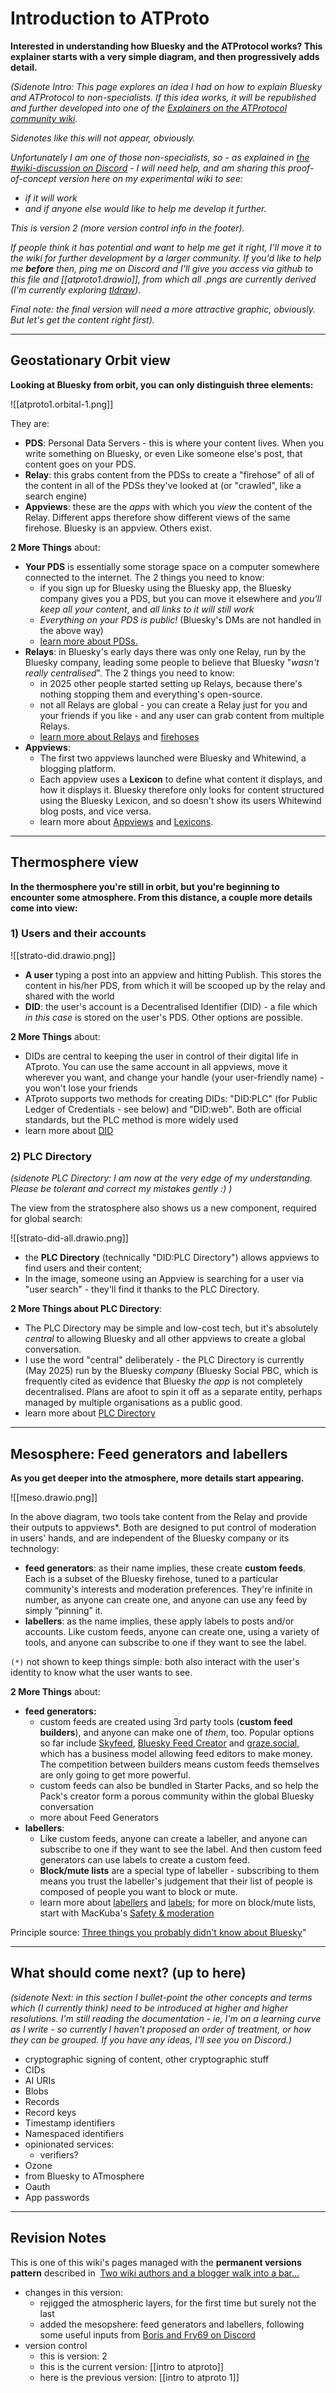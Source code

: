 # Introduction to ATProto

**Interested in understanding how Bluesky and the ATProtocol works? This explainer starts with a very simple diagram, and then progressively adds detail.**

*(Sidenote Intro: This page explores an idea I had on how to explain Bluesky and ATProtocol to non-specialists. If this idea works, it will be republished and further developed into one of the [Explainers on the ATProtocol community wiki](https://atproto.wiki/en/wiki/explainers).* 

*Sidenotes like this will not appear, obviously.* 

*Unfortunately I am one of those non-specialists, so - as explained in [the #wiki-discussion on Discord](https://discord.gg/UF7AhwKR)  -  I will need help, and am sharing this proof-of-concept version here on my experimental wiki to see:*

* *if it will work*
* *and if anyone else would like to help me develop it further.* 

*This is version 2 (more version control info in the footer).* 

*If people think it has potential and want to help me get it right, I'll move it to the wiki for further development by a larger community. If you'd like to help me **before** then, ping me on Discord and I'll give you access via github to this file and [[atproto1.drawio]], from which all .pngs are currently derived (I'm currently exploring [tldraw](https://www.tldraw.com/)).*

*Final note: the final version will need a more attractive graphic, obviously. But let's get the content right first).*

---
## Geostationary Orbit view

**Looking at Bluesky from orbit, you can only distinguish three elements:**

![[atproto1.orbital-1.png]]

They are:

* **PDS**: Personal Data Servers - this is where your content lives. When you write something on Bluesky, or even Like someone else's post, that content goes on your PDS.
* **Relay**: this grabs content from the PDSs to create a "firehose" of all of the content in all of the PDSs they've looked at (or "crawled", like a search engine)
* **Appviews**: these are the *apps* with which you *view* the content of the Relay. Different apps therefore show different views of the same firehose. Bluesky is an appview. Others exist.

**2 More Things** about:

* **Your PDS** is essentially some storage space on a computer somewhere connected to the internet. The 2 things you need to know:
	* if you sign up for Bluesky using the Bluesky app, the Bluesky company gives you a PDS, but you can move it elsewhere and *you'll keep all your content*, and *all links to it will still work* 
	* *Everything on your PDS is public!* (Bluesky's DMs are not handled in the above way)
	* [learn more about PDSs.](https://atproto.wiki/en/wiki/reference/core-architecture/pds)
* **Relays**: in Bluesky's early days there was only one Relay, run by the Bluesky company, leading some people to believe that Bluesky "*wasn't really centralised*". The 2 things you need to know:
	* in 2025 other people started setting up Relays, because there's nothing stopping them and everything's open-source.
	* not all Relays are global - you can create a Relay just for you and your friends if you like - and any user can grab content from multiple Relays.
	* [learn more about Relays](https://atproto.wiki/en/wiki/reference/core-architecture/relay) and [firehoses](https://atproto.wiki/en/wiki/reference/networking/firehose)
* **Appviews**: 
	* The first two appviews launched were Bluesky and Whitewind, a blogging platform. 
	* Each appview uses a **Lexicon** to define what content it displays, and how it displays it. Bluesky therefore only looks for content structured using the Bluesky Lexicon, and so doesn't show its users Whitewind blog posts, and vice versa. 
	* learn more about [Appviews](https://atproto.wiki/en/wiki/reference/core-architecture/appview) and [Lexicons](https://atproto.wiki/en/wiki/reference/lexicons).

---

## Thermosphere view

**In the thermosphere you're still in orbit, but you're beginning to encounter some atmosphere. From this distance, a couple more details come into view:**

### 1) Users and their accounts

![[strato-did.drawio.png]]

* **A user** typing a post into an appview and hitting Publish. This stores the content in his/her PDS, from which it will be scooped up by the relay and shared with the world 
* **DID**: the user's account is a Decentralised Identifier (DID) - a file which *in this case* is stored on the user's PDS. Other options are possible.

**2 More Things** about:

* DIDs are central to keeping the user in control of their digital life in ATproto. You can use the same account in all appviews, move it wherever you want, and change your handle (your user-friendly name) - you won't lose your friends
* ATproto supports two methods for creating DIDs: "DID:PLC" (for Public Ledger of Credentials - see below) and "DID:web". Both are official standards, but the PLC method is more widely used 
* learn more about [DID](https://atproto.wiki/en/wiki/reference/identifiers/did)


### 2) PLC Directory

*(sidenote PLC Directory: I am now at the very edge of my understanding. Please be tolerant and correct my mistakes gently :) )*

The view from the stratosphere also shows us a new component, required for global search:

![[strato-did-all.drawio.png]]

* the **PLC Directory** (technically "DID:PLC Directory") allows appviews to find users and their content;
* In the image, someone using an Appview is searching for a user via "user search" - they'll find it thanks to the PLC Directory.

**2 More Things about PLC Directory**:

* The PLC Directory may be simple and low-cost tech, but it's absolutely *central* to allowing Bluesky and all other appviews to create a global conversation. 
* I use the word "central" deliberately - the PLC Directory is currently (May 2025) run by the Bluesky *company* (Bluesky Social PBC, which is frequently cited as evidence that Bluesky *the app* is not completely decentralised. Plans are afoot to spin it off as a separate entity, perhaps managed by multiple organisations as a public good. 
* learn more about [PLC Directory](https://web.plc.directory/)

---

## Mesosphere: Feed generators and labellers

**As you get deeper into the atmosphere, more details start appearing.**

![[meso.drawio.png]]

In the above diagram, two tools take content from the Relay and provide their outputs to appviews*. Both are designed to put control of moderation in users' hands, and are independent of the Bluesky company or its technology:

* **feed generators**: as their name implies, these create **custom feeds**. Each is a subset of the Bluesky firehose, tuned to a particular community's interests and moderation preferences. They're infinite in number, as anyone can create one, and anyone can use any feed by simply “pinning” it.
* **labellers**: as the name implies, these apply labels to posts and/or accounts. Like custom feeds, anyone can create one, using a variety of tools, and anyone can subscribe to one if they want to see the label.

`(*)` not shown to keep things simple: both also interact with the user's identity to know what the user wants to see.

**2 More Things** about:

* **feed generators:** 
	* custom feeds are created using 3rd party tools (**custom feed builders**), and anyone can make one of _them_, too. Popular options so far include [Skyfeed](https://skyfeed.app/), [Bluesky Feed Creator](https://blueskyfeedcreator.com/) and [graze.social](http://graze.social/), which has a business model allowing feed editors to make money. The competition between builders means custom feeds themselves are only going to get more powerful.
	* custom feeds can also be bundled in Starter Packs, and so help the Pack's creator form a porous community within the global Bluesky conversation
	* more about Feed Generators
* **labellers**: 
	* Like custom feeds, anyone can create a labeller, and anyone can subscribe to one if they want to see the label. And then custom feed generators can use labels to create a custom feed.
	* **Block/mute lists** are a special type of labeller - subscribing to them means you trust the labeller's judgement that their list of people is composed of people you want to block or mute.
	* learn more about [labellers](https://atproto.wiki/en/wiki/reference/opinionated-services/labelers) and [labels](https://atproto.wiki/en/wiki/reference/opinionated-services/labels); for more on block/mute lists, start with MacKuba's [Safety & moderation](https://mackuba.eu/2024/02/21/bluesky-guide?utm_source=pocket_shared#safety) 

Principle source:  [Three things you probably didn't know about Bluesky](https://myhub.ai/items/three-things-you-probably-didnt-know-about-bluesky)"


---

## What should come next? (up to here)

*(sidenote Next: in this section I bullet-point the other concepts and terms which (I currently think) need to be introduced at higher and higher resolutions. I'm still reading the documentation - ie, I'm on a learning curve as I write - so currently I haven't proposed an order of treatment, or how they can be grouped. If you have any ideas, I'll see you on Discord.)*

* cryptographic signing of content, other cryptographic stuff
* CIDs
* AI URIs
* Blobs
* Records
* Record keys 
* Timestamp identifiers
* Namespaced identifiers
* opinionated services:
	* verifiers?
* Ozone
* from Bluesky to ATmosphere
* Oauth
* App passwords


---

## Revision Notes

This is one of this wiki's pages managed with the **permanent versions pattern** described in  [Two wiki authors and a blogger walk into a bar…](https://mathewlowry.medium.com/two-wiki-authors-and-a-blogger-walk-into-a-bar-7106c8376c6e)  

- changes in this version: 
	- rejigged the atmospheric layers, for the first time but surely not the last
	- added the mesopshere: feed generators and labellers, following some useful inputs from [Boris and Fry69 on Discord](https://discord.com/channels/1097580399187738645/1288609400432627816/1371870302719443035) 
- version control
    - this is version: 2
    - this is the current version: [[intro to atproto]]
    - here is the previous version: [[intro to atproto 1]]